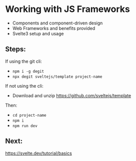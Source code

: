 
# Working with JS Frameworks

- Components and component-driven design
- Web Frameworks and benefits provided
- Svelte3 setup and usage

## Steps:

If using the git cli: 
- `npm i -g degit`
- `npx degit sveltejs/template project-name`

If not using the cli:

- Download and unzip https://github.com/sveltejs/template

Then:
- `cd project-name`
- `npm i`
- `npm run dev`

## Next:

https://svelte.dev/tutorial/basics